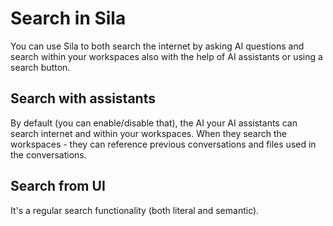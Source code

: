 # Search in Sila

You can use Sila to both search the internet by asking AI questions and search within your workspaces also with the help of AI assistants or using a search button.

## Search with assistants

By default (you can enable/disable that), the AI your AI assistants can search internet and within your workspaces. When they search the workspaces - they can reference previous conversations and files used in the conversations.

## Search from UI

It's a regular search functionality (both literal and semantic).